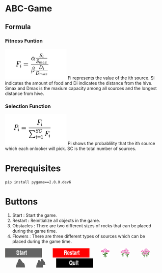 # ABC-Game


## Formula
### Fitness Funtion

<img src=readmeimg/fitness.png width="200" height="100">
Fi represents the value of the ith source. Si indicates the amount of food and Di indicates the distance from the hive. Smax and Dmax is the maxium capacity among all sources and the longest distance from hive.

### Selection Function

<img src=readmeimg/selection.png width="200" height="100">
Pi shows the probablility that the ith source which each onlooker will pick. SC is the total number of sources.

# Prerequisites

    pip install pygame==2.0.0.dev6


# Buttons

1. Start : Start the game.
2. Restart : Reinitialize all objects in the game.
3. Obstacles : There are two different sizes of rocks that can be placed during the game time.
4. Flowers : There are three different types of sources which can be placed during the game time.

<img src=readmeimg/start.png width="120" height="30">&nbsp;&nbsp;&nbsp;&nbsp;&nbsp;&nbsp;&nbsp;&nbsp;&nbsp;<img src=readmeimg/restart.png width="120" height="30">&nbsp;&nbsp;&nbsp;&nbsp;&nbsp;&nbsp;&nbsp;&nbsp;&nbsp;<img src=readmeimg/flower1.png width="30" height="30">&nbsp;&nbsp;&nbsp;&nbsp;&nbsp;&nbsp;&nbsp;&nbsp;&nbsp;<img src=readmeimg/flower2.png width="30" height="30">&nbsp;&nbsp;&nbsp;&nbsp;&nbsp;&nbsp;&nbsp;&nbsp;&nbsp;<img src=readmeimg/flower3.png width="30" height="30">&nbsp;&nbsp;&nbsp;&nbsp;&nbsp;&nbsp;&nbsp;&nbsp;&nbsp;<img src=readmeimg/smallrock.png width="30" height="30">&nbsp;&nbsp;&nbsp;&nbsp;&nbsp;&nbsp;&nbsp;&nbsp;&nbsp;<img src=readmeimg/bigrock.png width="30" height="30">&nbsp;&nbsp;&nbsp;&nbsp;&nbsp;&nbsp;&nbsp;&nbsp;&nbsp;<img src=readmeimg/quit.png width="120" height="30">

